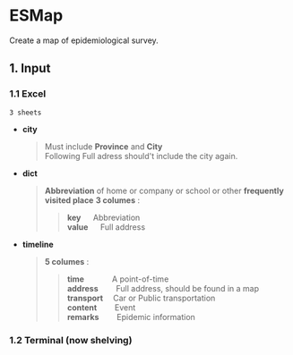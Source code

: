 # ESMap

Create a map of epidemiological survey.

## __1. Input__

### __1.1 Excel__

    3 sheets 

* **city**
    >  Must include **Province** and **City**  
    > Following Full adress should't include the city again.  
* **dict**
    > **Abbreviation** of home or company or school or other **frequently visited place**
    > **3 columes** :
    >> **key** &emsp; Abbreviation  
    >> **value** &emsp; Full address  
* **timeline**
    > **5 columes** :
    >> **time**&emsp; &emsp; &emsp;A point-of-time  
    >> **address**&emsp; &emsp;Full address, should be found in a map  
    >> **transport**&emsp; Car or Public transportation  
    >> **content**&emsp; &emsp;Event  
    >> **remarks**&emsp; &emsp;Epidemic information  

### __1.2 Terminal__  (now shelving)

